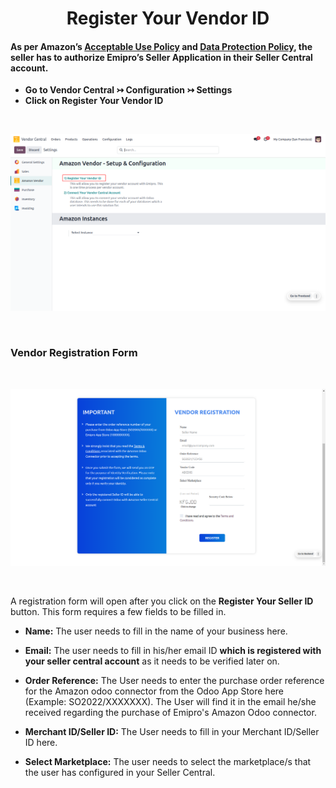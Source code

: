 # <h1 align="center"> Register Your Vendor ID </h1>

#### As per Amazon’s [Acceptable Use Policy](https://docs.developer.amazonservices.com/en_US/dev_guide/DG_AcceptableUsePolicy.html) and [Data Protection Policy](https://docs.developer.amazonservices.com/en_US/dev_guide/DG_DataProtectionPolicy.html), the seller has to authorize Emipro’s Seller Application in their Seller Central account.

* **Go to Vendor Central ↣ Configuration ↣ Settings**
* **Click on Register Your Vendor ID**

<br/>

<div align="center">

![vendor-central-register-vendor-id](images/VC-2.png)
</div>

<br/>

### Vendor Registration Form

<br/>

<div align="center">

![vendor-central-registration-form](images/VC-3.png)
</div>

<br/>

A registration form will open after you click on the **Register Your Seller ID** button. This form requires a few fields to be filled in.

* **Name:** The user needs to fill in the name of your business here.

* **Email:** The user needs to fill in his/her email ID **which is registered with your seller central account** as it needs to be verified later on.

 * **Order Reference:** The User needs to enter the purchase order reference for the Amazon odoo connector from the Odoo App Store here (Example: SO2022/XXXXXXX). The User will find it in the email he/she received regarding the purchase of Emipro's Amazon Odoo connector.

* **Merchant ID/Seller ID:** The User needs to fill in your Merchant ID/Seller ID here.

* **Select Marketplace:** The user needs to select the marketplace/s that the user has configured in your Seller Central.

